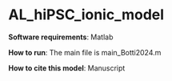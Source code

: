 # AL_hiPSC_ionic_model

**Software requirements**: Matlab


**How to run**: The main file is main_Botti2024.m


**How to cite this model**: Manuscript
